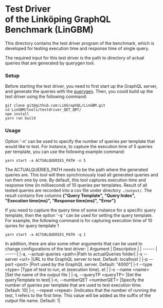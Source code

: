 # Test Driver <br/> of the Linköping GraphQL Benchmark (LinGBM)

This directory contains the test driver program of the benchmark, which is developed for testing execution time and response time of single query.

The required input for this test driver is the path to directory of actual queries that are generated by querygen tool. 


### Setup
Before starting the test driver, you need to first start up the GraphQL server, and generate the queries with the [querygen](https://github.com/LiUGraphQL/LinGBM/tree/master/tools/querygen).
Then, you could build up the test driver using the following command:

```
git clone git@github.com:LiUGraphQL/LinGBM.git
cd LinGBM/tools/testdriver_QET_QRT/
npm install
yarn run build
```

### Usage

Option '-n' can be used to specify the number of queries per template that would like to test. For instance, to capture the execution time of 5 queries per template, you can use the following example command:
```
yarn start -a ACTUALQUERIES_PATH -n 5
```
The ACTUALQUERIES_PATH needs to be the path where the generated queries are. This tool will then synchronously load all generated queries and run them one by one. By default, this tool captures execution time and response time (in millisecond) of 10 queries per templates. Result of all tested queries are recorded into a csv file under directory `./output/`. The result contains five columns **{"Query Template", "Query Index", "Execution time(ms)", "Response time(ms)", "Error"}**

If you need to capture the query time of some instance for a specific query template, then the option '-q <queryTP>' can be used for setting the query template. For example, the following command is for capturing execution time of 10 quries for query template 1
```
yarn start -a ACTUALQUERIES_PATH -q 1
```

In addition, there are also some other arguments that can be used to change configurations of the test driver:
| Argument | Description |
| ------ | ------|
|-a, --actual-queries \<path>|Path to actualQueries folder| 
|-s --server \<url> |URL to the GraphQL server to test. Default: localhost |
|-p --port \<port> |Port used by the GraphQL server. Default: "4000"|
|-t --type \<type> |Type of test to run, et (execution time). et |
|-o --name \<name> |Set the name of the output file |
|-q, --queryTP \<queryTP> |Set the queryTemplate to test|
|-n, --numberQET \<numberQET> |Specify the number of queries per template that are used to test execution time. Default: 10|
|-r, --repeat \<repeat> |Indicates that the number of running the test, 1 refers to the first time. This value will be added as the suffix of the output file name. Default: 1|